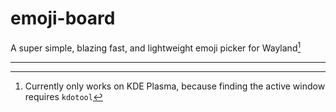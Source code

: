 # emoji-board

A super simple, blazing fast, and lightweight emoji picker for Wayland[^1]

---

[^1]: Currently only works on KDE Plasma, because finding the active window requires `kdotool`
